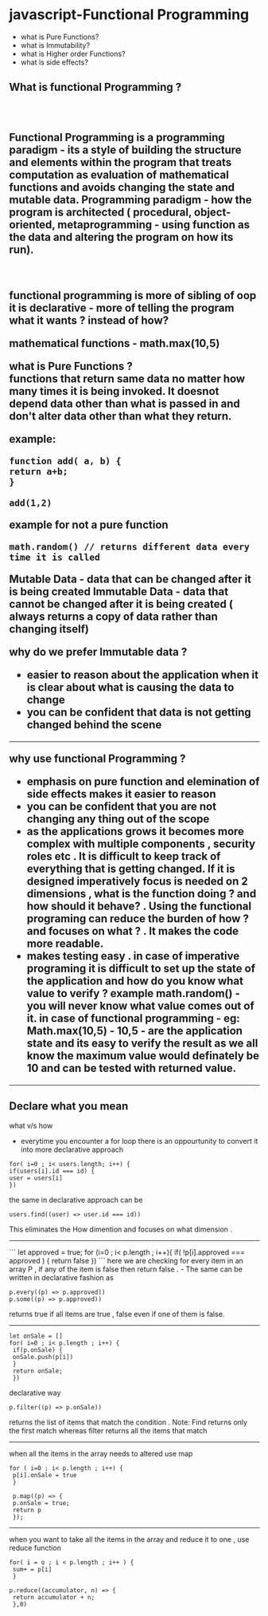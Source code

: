 <h1>javascript-Functional Programming</h1>

- what is Pure Functions?
- what is Immutability?
- what is Higher order Functions?
- what is side effects?

<h2>What is functional Programming ?<h2><br>
<p>Functional Programming is a programming paradigm - its a style of building the structure and elements within the program that treats computation as evaluation of <b>mathematical functions</b> and avoids changing the state and <b>mutable data</b>.
Programming paradigm - how the program is architected ( procedural, object-oriented, metaprogramming - using function as the data and altering the program on how its run).</p><br>

functional programming is more of sibling of oop <br>
it is declarative - more of telling the program what it wants ? instead of how?<br>

<b>mathematical functions</b> - math.max(10,5)

<b>what is Pure Functions ?</b> <br>
functions that return same data no matter how many times it is being invoked.
It doesnot depend data other than what is passed in and don't alter data other than what they return.<br>

example: 
```
function add( a, b) {
return a+b;
}

add(1,2)
```
example for not a pure function 
```
math.random() // returns different data every time it is called
```

<b>Mutable Data</b> - data that can be changed after it is being created
Immutable Data - data that cannot be changed after it is being created ( always returns a copy of data rather than changing itself)
 
<b>why do we prefer Immutable data ?</b>
- easier to reason about the application when it is clear about what is causing the data to change
- you can be confident that data is not getting changed behind the scene

<hr></hr>

<b>why use functional Programming ?</b>
 - emphasis on pure function and elemination of side effects makes it easier to reason 
 - you can be confident that you are not changing any thing out of the scope
 - as the applications grows it becomes more complex with multiple components , security roles etc . It is difficult to keep   track of everything that is getting changed. If it is designed imperatively focus is needed on 2 dimensions , what is the function doing ? and how should it behave? . Using the functional programing can reduce the burden of how ? and focuses on what ? . It makes the code more readable.
- makes testing easy .
in case of imperative programing it is difficult to set up the state of the application and how do you know what value to  verify ? example math.random() - you will never know what value comes out of it.
in case of functional programming - eg: Math.max(10,5) - 10,5 - are the application state and its easy to verify the result as we all know the maximum value would definately be 10 and can be tested with returned value.

<hr></hr>
<h2> Declare what you mean </h2>

 what v/s how 
 - everytime you encounter a for loop there is an oppourtunity to convert it into more declarative approach
 ```
 for( i=0 ; i< users.length; i++) {
 if(users[i].id === id) {
 user = users[i]
 })
 ```
 the same in declarative approach can be 
 ```
 users.find((user) => user.id === id))
 ```
 This eliminates the How dimention and focuses on what dimension .
 <hr> </hr>
 ```
 let approved = true;
 for (i=0 ; i< p.length ; i++){
 if( !p[i].approved === approved ) {
 return false
 })
 ```
 here we are checking for every item in an array P , if any of the item is false then return false .
 - The same can be written in declarative fashion as 
 
 ```
 p.every((p) => p.approved))
 p.some((p) => p.approved))
 ```
 returns true if all items are true , false even if one of them is false.
 <hr> </hr>
 
 ```
 let onSale = []
 for( i=0 ; i< p.length ; i++) {
  if(p.onSale) {
  onSale.push(p[i])
  }
  return onSale;
  })
 ```
 declarative way 
 
 ```
 p.filter((p) => p.onSale))
 ```
 
 returns the list of items that match the condition .
 Note: Find returns only the first match whereas filter returns all the items that match
 <hr> </hr>
 when all the items in the array needs to altered use map
 
 ```
 for ( i=0 ; i< p.length ; i++) {
  p[i].onSale = true 
  }
```
 ```
  p.map((p) => {
  p.onSale = true;
  return p
  });
  ```
  
  <hr> </hr>
  when you want to take all the items in the array and reduce it to one  , use reduce function
  
  ```
  for( i = o ; i < p.length ; i++ ) {
   sum+ = p[i]
   }
   ```
   ```
   p.reduce((accumulator, n) => {
    return accumulator + n;
    },0)
   ```
